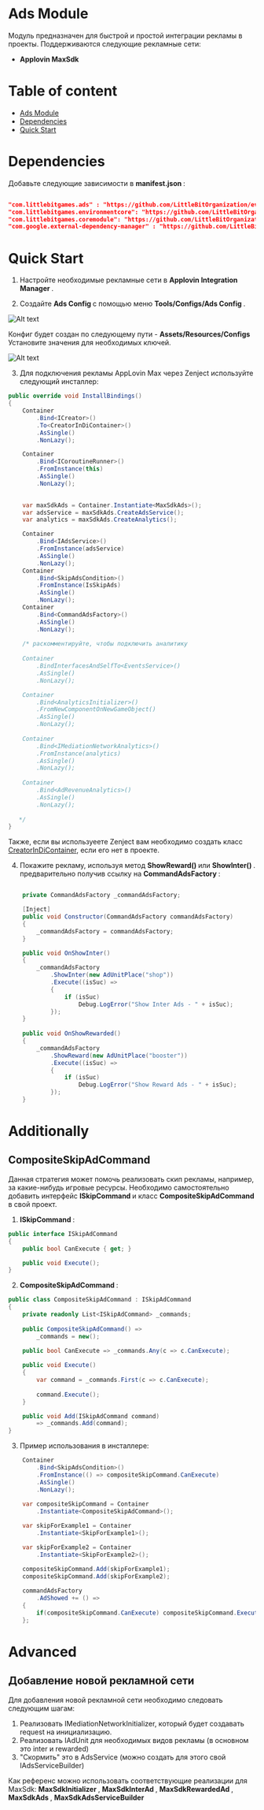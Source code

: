 # Ads Module

Модуль предназначен для быстрой и простой интеграции рекламы в проекты. 
Поддерживаются следующие рекламные сети:
* <b> Applovin MaxSdk </b>

# Table of content

- [Ads Module](#ads-module)
- [Dependencies](#dependencies)
- [Quick Start](#quick-start)

# Dependencies

Добавьте следующие зависимости в <b> manifest.json </b>:

```json

"com.littlebitgames.ads" : "https://github.com/LittleBitOrganization/evolution-engine-ads.git",
"com.littlebitgames.environmentcore": "https://github.com/LittleBitOrganization/evolution-engine-environment-core-module.git",
"com.littlebitgames.coremodule": "https://github.com/LittleBitOrganization/evolution-engine-core.git",
"com.google.external-dependency-manager" : "https://github.com/LittleBitOrganization/evolution-engine-google-version-handler.git"

```

# Quick Start

1. Настройте необходимые рекламные сети в <b> Applovin Integration Manager </b>.

2. Создайте <b> Ads Config </b> с помощью меню <b> Tools/Configs/Ads Config </b>. 

![Alt text](https://github.com/LittleBitOrganization/documentation-resources/blob/master/evolution-engine-ads/documentation-images/toolbar-menu.png)

Конфиг будет создан по следующему пути - <b> Assets/Resources/Configs </b>
Установите значения для необходимых ключей.

![Alt text](https://github.com/LittleBitOrganization/documentation-resources/blob/master/evolution-engine-ads/documentation-images/ads-config.png)

3. Для подключения рекламы AppLovin Max через Zenject используйте следующий инсталлер:

```c#
public override void InstallBindings()
{
    Container
        .Bind<ICreator>()
        .To<CreatorInDiContainer>()
        .AsSingle()
        .NonLazy();

    Container
        .Bind<ICoroutineRunner>()
        .FromInstance(this)
        .AsSingle()
        .NonLazy();
   

    var maxSdkAds = Container.Instantiate<MaxSdkAds>();
    var adsService = maxSdkAds.CreateAdsService();
    var analytics = maxSdkAds.CreateAnalytics();

    Container
        .Bind<IAdsService>()
        .FromInstance(adsService)
        .AsSingle()
        .NonLazy();
    Container
        .Bind<SkipAdsCondition>()
        .FromInstance(IsSkipAds)
        .AsSingle()
        .NonLazy();
    Container
        .Bind<CommandAdsFactory>()
        .AsSingle()
        .NonLazy();
    
    /* раскомментируйте, чтобы подключить аналитику
    
    Container
        .BindInterfacesAndSelfTo<EventsService>()
        .AsSingle()
        .NonLazy();

    Container
        .Bind<AnalyticsInitializer>()
        .FromNewComponentOnNewGameObject()
        .AsSingle()
        .NonLazy();
    
    Container
        .Bind<IMediationNetworkAnalytics>()
        .FromInstance(analytics)
        .AsSingle()
        .NonLazy();
        
    Container
        .Bind<AdRevenueAnalytics>()
        .AsSingle()
        .NonLazy();
        
   */
}

```

Также, если вы используеете Zenject вам необходимо создать класс [CreatorInDiContainer](https://github.com/LittleBitOrganization/documentation-resources/blob/master/evolution-engine/CreatorInDiContainer.md), если его нет в проекте.

4. Покажите рекламу, используя метод <b> ShowReward() </b> или <b> ShowInter() </b>. предварительно получив ссылку на <b> CommandAdsFactory </b>:

```c#

    private CommandAdsFactory _commandAdsFactory;

    [Inject]
    public void Constructor(CommandAdsFactory commandAdsFactory)
    {
        _commandAdsFactory = commandAdsFactory;
    }

    public void OnShowInter()
    {
        _commandAdsFactory
            .ShowInter(new AdUnitPlace("shop"))
            .Execute((isSuc) =>
            {
                if (isSuc)
                    Debug.LogError("Show Inter Ads - " + isSuc);
            });
    }
    
    public void OnShowRewarded()
    {
        _commandAdsFactory
            .ShowReward(new AdUnitPlace("booster"))
            .Execute((isSuc) =>
            {
                if (isSuc)
                    Debug.LogError("Show Reward Ads - " + isSuc);
            });
    }

```

# Additionally

## CompositeSkipAdCommand

Данная стратегия может помочь реализовать скип рекламы, например, за какие-нибудь игровые ресурсы. Необходимо самостоятельно добавить интерфейс <b> ISkipCommand </b> и класс <b> CompositeSkipAdCommand </b> в свой проект.

1. <b> ISkipCommand </b>:
```c#
public interface ISkipAdCommand
{
    public bool CanExecute { get; }

    public void Execute();
}
```
2. <b> CompositeSkipAdCommand </b>:
```c#
public class CompositeSkipAdCommand : ISkipAdCommand
{
    private readonly List<ISkipAdCommand> _commands;
    
    public CompositeSkipAdCommand() =>
        _commands = new();

    public bool CanExecute => _commands.Any(c => c.CanExecute);
    
    public void Execute()
    {
        var command = _commands.First(c => c.CanExecute);
        
        command.Execute();
    }

    public void Add(ISkipAdCommand command)
        => _commands.Add(command);
}
```
3. Пример использования в инсталлере:
```c#
    Container
        .Bind<SkipAdsCondition>()
        .FromInstance(() => compositeSkipCommand.CanExecute)
        .AsSingle()
        .NonLazy();
    
    var compositeSkipCommand = Container
        .Instantiate<CompositeSkipAdCommand>();

    var skipForExample1 = Container
        .Instantiate<SkipForExample1>();

    var skipForExample2 = Container
        .Instantiate<SkipForExample2>();

    compositeSkipCommand.Add(skipForExample1);
    compositeSkipCommand.Add(skipForExample2);
    
    commandAdsFactory
        .AdShowed += () =>
    {
        if(compositeSkipCommand.CanExecute) compositeSkipCommand.Execute();
    };
```

# Advanced

## Добавление новой рекламной сети

Для добавления новой рекламной сети необходимо следовать следующим шагам:

1. Реализовать IMediationNetworkInitializer, который будет создавать request на инициализацию.
2. Реализовать IAdUnit для необходимых видов рекламы (в основном это inter и rewarded)
3. "Скормить" это в AdsService (можно создать для этого свой IAdsServiceBuilder)

Как референс можно использовать соответствующие реализации для MaxSdk: <b> MaxSdkInitializer </b> , <b> MaxSdkInterAd </b> , <b> MaxSdkRewardedAd </b>, <b> MaxSdkAds </b>, <b> MaxSdkAdsServiceBuilder </b>
